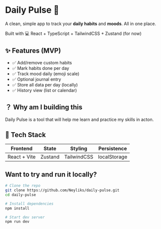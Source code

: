 # Daily Pulse 🌊
A clean, simple app to track your **daily habits** and **moods**. All in one place.

Built with 💻 React + TypeScript + TailwindCSS + Zustand (for now)

## ✨ Features (MVP)

- ✅ Add/remove custom habits
- ✅ Mark habits done per day
- ✅ Track mood daily (emoji scale)
- ✅ Optional journal entry
- ✅ Store all data per day (locally)
- ✅ History view (list or calendar)

## ？ Why am I building this

Daily Pulse is a tool that will help me learn and practice my skills in acton.

## 🧱 Tech Stack

| Frontend     | State       | Styling     | Persistence  |
| ------------ | ----------- | ----------- | ------------- |
| React + Vite | Zustand     | TailwindCSS | localStorage |

## Want to try and run it locally?

```bash
# Clone the repo
git clone https://github.com/Neyliks/daily-pulse.git
cd daily-pulse

# Install dependencies
npm install

# Start dev server
npm run dev